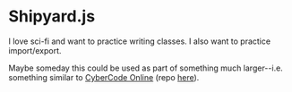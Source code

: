 # Shipyard.js

I love sci-fi and want to practice writing classes. I also want to practice import/export.

Maybe someday this could be used as part of something much larger--i.e. something similar to [CyberCode Online](https://cybercodeonline.com/) (repo [here](https://github.com/DexterHuang/CyberCodeOnline)).
